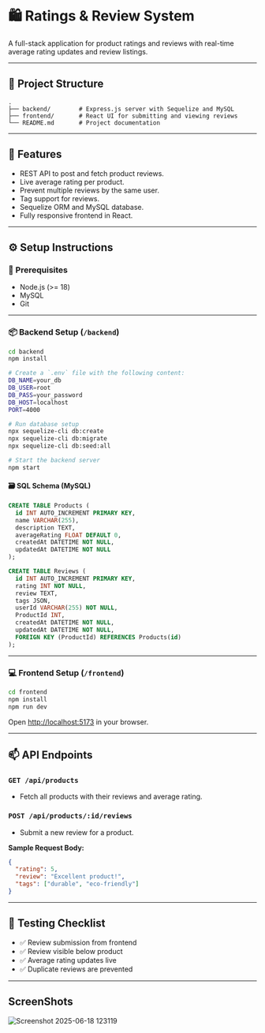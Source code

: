 # 🛍️ Ratings & Review System

A full-stack application for product ratings and reviews with real-time average rating updates and review listings.

---

## 📁 Project Structure

```
.
├── backend/        # Express.js server with Sequelize and MySQL
├── frontend/       # React UI for submitting and viewing reviews
└── README.md       # Project documentation
```

---

## 🚀 Features

- REST API to post and fetch product reviews.
- Live average rating per product.
- Prevent multiple reviews by the same user.
- Tag support for reviews.
- Sequelize ORM and MySQL database.
- Fully responsive frontend in React.

---

## ⚙️ Setup Instructions

### 🔧 Prerequisites

- Node.js (>= 18)
- MySQL
- Git

---

### 📦 Backend Setup (`/backend`)

```bash
cd backend
npm install

# Create a `.env` file with the following content:
DB_NAME=your_db
DB_USER=root
DB_PASS=your_password
DB_HOST=localhost
PORT=4000

# Run database setup
npx sequelize-cli db:create
npx sequelize-cli db:migrate
npx sequelize-cli db:seed:all

# Start the backend server
npm start
```

#### 🗃️ SQL Schema (MySQL)

```sql
CREATE TABLE Products (
  id INT AUTO_INCREMENT PRIMARY KEY,
  name VARCHAR(255),
  description TEXT,
  averageRating FLOAT DEFAULT 0,
  createdAt DATETIME NOT NULL,
  updatedAt DATETIME NOT NULL
);

CREATE TABLE Reviews (
  id INT AUTO_INCREMENT PRIMARY KEY,
  rating INT NOT NULL,
  review TEXT,
  tags JSON,
  userId VARCHAR(255) NOT NULL,
  ProductId INT,
  createdAt DATETIME NOT NULL,
  updatedAt DATETIME NOT NULL,
  FOREIGN KEY (ProductId) REFERENCES Products(id)
);
```

---

### 💻 Frontend Setup (`/frontend`)

```bash
cd frontend
npm install
npm run dev
```

Open [http://localhost:5173](http://localhost:5173) in your browser.

---

## 📫 API Endpoints

### `GET /api/products`
- Fetch all products with their reviews and average rating.

### `POST /api/products/:id/reviews`
- Submit a new review for a product.

**Sample Request Body:**
```json
{
  "rating": 5,
  "review": "Excellent product!",
  "tags": ["durable", "eco-friendly"]
}
```

---

## 🧪 Testing Checklist

- ✅ Review submission from frontend
- ✅ Review visible below product
- ✅ Average rating updates live
- ✅ Duplicate reviews are prevented


---
## ScreenShots

![Screenshot 2025-06-18 123119](https://github.com/user-attachments/assets/0fbd9f54-0e85-4033-b476-6087df83fb97)
